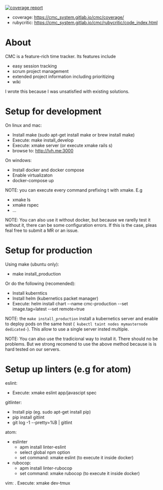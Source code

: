 [![coverage report](https://gitlab.com/cmc_system/cmc/badges/master/coverage.svg)](https://gitlab.com/cmc_system/cmc/commits/master)

* coverage: https://cmc_system.gitlab.io/cmc/coverage/
* rubycritic: https://cmc_system.gitlab.io/cmc/rubycritic/code_index.html

# About
CMC is a feature-rich time tracker. Its features include
* easy session tracking
* scrum project management
* extended project information including prioritizing
* wiki

I wrote this because I was unsatisfied with existing solutions.


# Setup for development
On linux and mac:
- Install make (sudo apt-get install make or brew install make)
- Execute: make install_develop
- Execute: xmake server (or execute xmake rails s)
- browse to: http://lvh.me:3000

On windows:
- Install docker and docker compose
- Enable virtualizaton
- docker-compose up

NOTE: you can execute every command prefixing t with xmake. E.g
- xmake ls
- xmake rspec
- ...

NOTE: You can also use it without docker, but because we rarelly test
it without it, there can be some configuration errors. If this is the case,
pleas feal free to submit a MR or an issue.

# Setup for production
Using make (ubuntu only):
- make install_production

Or do the following (recomended):
- Install kuberntics
- Install helm (kubernetics packet manager)
- Execute: helm install chart --name cmc-production 
             --set image.tag=latest 
             --set remote=true 

NOTE: the `make install_production` install a kubernetics
server and enable to deploy pods on the same host 
(` kubectl taint nodes mymasternode dedicated-`). This allow
to use a single server insted multiple.

NOTE: You can also use the tradicional way to install it. There
should no be problems. But we strong recomend to use the above method
because is is hard tested on our servers.

# Setup up linters (e.g for atom)
eslint:
- Execute: xmake eslint app/javascipt spec

gitlinter:
- Install pip (eg. sudo apt-get install pip)
- pip install gitlint
- git log -1 --pretty=%B | gitlint

atom:
- eslinter
  * apm install linter-eslint
  * select global npm option
  * set command: xmake eslint (to execute it inside docker)
- rubocop:
  * apm install linter-rubocop
  * set command: xmake rubocop (to execute it inside docker)

vim:
. Execute: xmake dev-tmux
